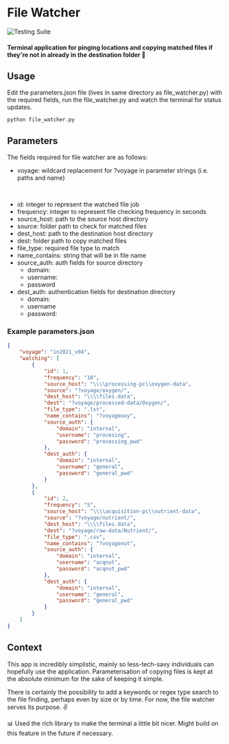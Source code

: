 # File Watcher

![Testing Suite](https://github.com/kendall-s/file-watcher/actions/workflows/run_tests.yml/badge.svg)


#### Terminal application for pinging locations and copying matched files if they're not in already in the destination folder 📂

## Usage

Edit the parameters.json file (lives in same directory as file_watcher.py) with the required fields, run the file_watcher.py and watch the terminal for status updates.
```
python file_watcher.py
```

## Parameters

The fields required for file watcher are as follows:
- voyage: wildcard replacement for ?voyage in parameter strings (i.e. paths and name)
<br>

- id: integer to represent the watched file job
- frequency: integer to represent file checking frequency in seconds
- source_host: path to the source host directory
- source: folder path to check for matched files
- dest_host: path to the destination host directory
- dest: folder path to copy matched files
- file_type: required file type to match
- name_contains: string that will be in file name
- source_auth: auth fields for source directory
  - domain: 
  - username:
  - password
- dest_auth: authentication fields for destination directory
  - domain:
  - username
  - password:

### Example parameters.json
```json
{
    "voyage": "in2021_v04", 
    "watching": [
        {
            "id": 1,
            "frequency": "10",
            "source_host": "\\\\processing-pc\\oxygen-data",
            "source": "?voyage/oxygen/",
            "dest_host": "\\\\files.data",
            "dest": "?voyage/processed-data/Oxygen/",
            "file_type": ".lst",
            "name_contains": "?voyageoxy",
            "source_auth": {
                "domain": "internal",
                "username": "procesing",
                "password": "processing_pwd"
            },
            "dest_auth": {
                "domain": "internal",
                "username": "general",
                "password": "general_pwd"
            }
        },
        {
            "id": 2,
            "frequency": "5",
            "source_host": "\\\\acquisition-pc\\nutrient-data",
            "source": "?voyage/nutrient/",
            "dest_host": "\\\\files.data",
            "dest": "?voyage/raw-data/Nutrient/",
            "file_type": ".csv",
            "name_contains": "?voyagenut",
            "source_auth": {
                "domain": "internal",
                "username": "acqnut",
                "password": "acqnut_pwd"
            },
            "dest_auth": {
                "domain": "internal",
                "username": "general",
                "password": "general_pwd"
            }
        }
    ]
}
```

## Context

This app is incredibly simplistic, mainly so less-tech-savy individuals can hopefully use the application. Parameterisation of copying files is kept at the absolute minimum for the sake of keeping it simple.

There is certainly the possibility to add a keywords or regex type search to the file finding, perhaps even by size or by time. For now, the file watcher serves its purpose. ✌

📊 Used the rich library to make the terminal a little bit nicer. Might build on this feature in the future if necessary.